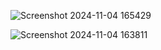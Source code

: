 ![Screenshot 2024-11-04 165429](https://github.com/user-attachments/assets/3f215249-effd-402f-9a3a-de7ebf50667e)






![Screenshot 2024-11-04 163811](https://github.com/user-attachments/assets/8af0888b-d53f-4954-95b1-dc7f5aec799f)

